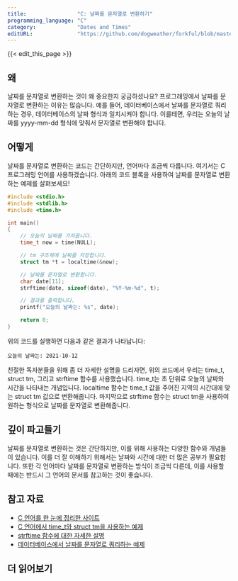 ```yaml
---
title:                "C: 날짜를 문자열로 변환하기"
programming_language: "C"
category:             "Dates and Times"
editURL:              "https://github.com/dogweather/forkful/blob/master/content/ko/c/converting-a-date-into-a-string.md"
---
```


{{< edit_this_page >}}

## 왜
날짜를 문자열로 변환하는 것이 왜 중요한지 궁금하셨나요? 프로그래밍에서 날짜를 문자열로 변환하는 이유는 많습니다. 예를 들어, 데이터베이스에서 날짜를 문자열로 쿼리하는 경우, 데이터베이스의 날짜 형식과 일치시켜야 합니다. 이를테면, 우리는 오늘의 날짜를 yyyy-mm-dd 형식에 맞춰서 문자열로 변환해야 합니다.

## 어떻게
날짜를 문자열로 변환하는 코드는 간단하지만, 언어마다 조금씩 다릅니다. 여기서는 C 프로그래밍 언어를 사용하겠습니다. 아래의 코드 블록을 사용하여 날짜를 문자열로 변환하는 예제를 살펴보세요!

```C
#include <stdio.h>
#include <stdlib.h>
#include <time.h>

int main()
{
    // 오늘의 날짜를 가져옵니다.
    time_t now = time(NULL);

    // tm 구조체에 날짜를 저장합니다.
    struct tm *t = localtime(&now);

    // 날짜를 문자열로 변환합니다.
    char date[11];
    strftime(date, sizeof(date), "%Y-%m-%d", t);

    // 결과를 출력합니다.
    printf("오늘의 날짜는: %s", date);

    return 0;
}
```

위의 코드를 실행하면 다음과 같은 결과가 나타납니다:

```
오늘의 날짜는: 2021-10-12
```

친절한 독자분들을 위해 좀 더 자세한 설명을 드리자면, 위의 코드에서 우리는 time_t, struct tm, 그리고 strftime 함수를 사용했습니다. time_t는 초 단위로 오늘의 날짜와 시간을 나타내는 개념입니다. localtime 함수는 time_t 값을 주어진 지역의 시간대에 맞는 struct tm 값으로 변환해줍니다. 마지막으로 strftime 함수는 struct tm을 사용하여 원하는 형식으로 날짜를 문자열로 변환해줍니다.

## 깊이 파고들기
날짜를 문자열로 변환하는 것은 간단하지만, 이를 위해 사용하는 다양한 함수와 개념들이 있습니다. 이를 더 잘 이해하기 위해서는 날짜와 시간에 대한 더 많은 공부가 필요합니다. 또한 각 언어마다 날짜를 문자열로 변환하는 방식이 조금씩 다른데, 이를 사용할 때에는 반드시 그 언어의 문서를 참고하는 것이 좋습니다.

## 참고 자료
- [C 언어를 한 눈에 정리한 사이트](https://dojang.io/course/view.php?id=2)
- [C 언어에서 time_t와 struct tm을 사용하는 예제](https://modoocode.com/224)
- [strftime 함수에 대한 자세한 설명](https://www.cplusplus.com/reference/ctime/strftime/)
- [데이터베이스에서 날짜를 문자열로 쿼리하는 예제](https://www.bennadel.com/blog/190-querying-dates-in-mysql-using-date_format-or-str_to_date.htm)

## 더 읽어보기